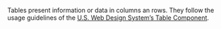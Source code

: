 Tables present information or data in columns an rows. They follow the usage guidelines of the <a target="_blank" rel="noopener" href="https://designsystem.digital.gov/components/table/">U.S. Web Design System’s Table Component</a>.

